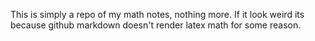 This is simply a repo of my math notes, nothing more.
If it look weird its because github markdown doesn't render latex math for some reason.
